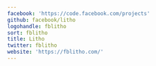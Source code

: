 ```yaml
---
facebook: 'https://code.facebook.com/projects'
github: facebook/litho
logohandle: fblitho
sort: fblitho
title: Litho
twitter: fblitho
website: 'https://fblitho.com/'
---
```

